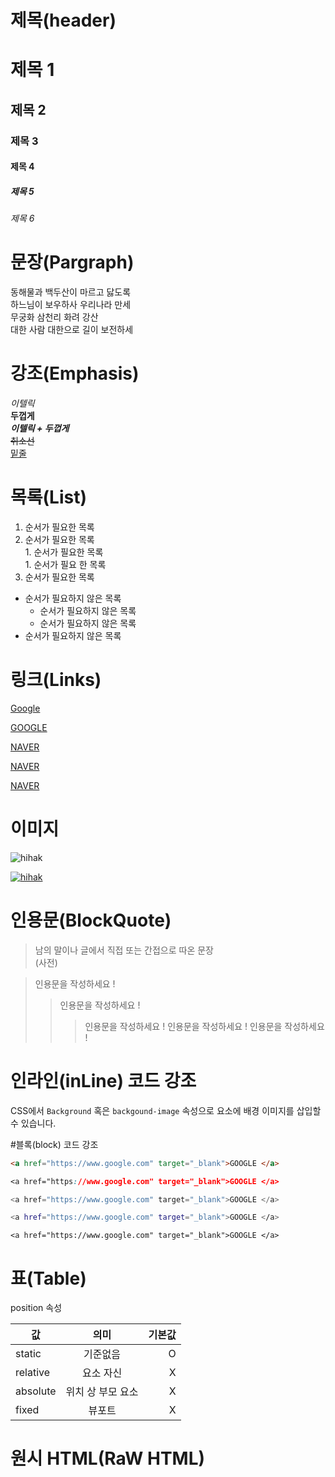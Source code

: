 # 제목(header)

# 제목 1

## 제목 2

### 제목 3

#### 제목 4

##### 제목 5

###### 제목 6

# 문장(Pargraph)

동해물과 백두산이 마르고 닳도록  
하느님이 보우하사 우리나라 만세  
무궁화 삼천리 화려 강산  
대한 사람 대한으로 길이 보전하세  

# 강조(Emphasis)

_이텔릭_  
**두껍게**  
**_이텔릭 + 두껍게_**  
~~취소선~~  
<u>밑줄</u>

# 목록(List)
1. 순서가 필요한 목록  
1. 순서가 필요한 목록  
        1. 순서가 필요한 목록  
        1. 순서가 필요 한 목록
1. 순서가 필요한  목록  

- 순서가 필요하지 않은 목록
    - 순서가 필요하지 않은 목록
    - 순서가 필요하지 않은 목록
- 순서가 필요하지 않은 목록


# 링크(Links)

<a  href="https://google.com"> Google </a>


[GOOGLE](https://google.com)

<a  href="https://google.com" title="NAVER로 이동"> NAVER</a>

[NAVER](https://naver.com "네이버로 이동!")


<a  href="https://naver.com" title="NAVER로 이동" target="_blank"> NAVER</a>

# 이미지
![hihak](https://s.pstatic.net/shopping.phinf/20230629_14/89272fce-2d7d-4ab3-aa4d-26355332f3f4.jpg?type=f500)  

[![hihak](https://s.pstatic.net/shopping.phinf/20230629_14/89272fce-2d7d-4ab3-aa4d-26355332f3f4.jpg?type=f500)  ](https://naver.com/)


# 인용문(BlockQuote)

> 남의 말이나 글에서 직접 또는 간접으로
따온 문장  
> (사전)  

>  인용문을 작성하세요 !
>>  인용문을 작성하세요 !
>>>  인용문을 작성하세요 !
>>>  인용문을 작성하세요 !
>>>  인용문을 작성하세요 !

# 인라인(inLine) 코드 강조

CSS에서 `Background` 혹은
`backgound-image` 속성으로 요소에 배경 이미지를 삽입할 수 있습니다.


#블록(block) 코드 강조

```html
<a href="https://www.google.com" target="_blank">GOOGLE </a>
```

```css
<a href="https://www.google.com" target="_blank">GOOGLE </a>
```

```javascript
<a href="https://www.google.com" target="_blank">GOOGLE </a>
```


```bash
<a href="https://www.google.com" target="_blank">GOOGLE </a>
```


```plaintext
<a href="https://www.google.com" target="_blank">GOOGLE </a>
```

# 표(Table)

position 속성

값 |  의미 |  기본값
--|:--:|--:
static | 기준없음 | O
relative | 요소 자신 | X
absolute | 위치 상 부모 요소 | X
fixed | 뷰포트 | X

# 원시 HTML(RaW HTML)


